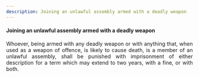 ```yaml
---
description: Joining an unlawful assembly armed with a deadly weapon
---
```


#### Joining an unlawful assembly armed with a deadly weapon
<div style="text-align: justify">

Whoever, being armed with any deadly weapon or with anything that, when used as a weapon of offence, is likely to cause death, is a member of an unlawful assembly, shall be punished with imprisonment of either description for a term which may extend to two years, with a fine, or with both.

</div>
